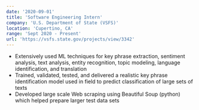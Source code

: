```yaml
---
date: '2020-09-01'
title: 'Software Engineering Intern'
company: 'U.S. Department of State (VSFS)'
location: 'Cupertino, CA'
range: 'Sept 2020 - Present'
url: 'https://vsfs.state.gov/projects/view/3342'
---
```


- Extensively used ML techniques for key phrase extraction, sentiment analysis, text analysis, entity recognition, topic modeling, language identification, and translation
- Trained, validated, tested, and delivered a realistic key phrase identification model used in field to predict classification of large sets of texts
- Developed large scale Web scraping using Beautiful Soup (python) which helped prepare larger test data sets
